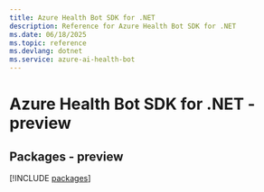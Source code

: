 ```yaml
---
title: Azure Health Bot SDK for .NET
description: Reference for Azure Health Bot SDK for .NET
ms.date: 06/18/2025
ms.topic: reference
ms.devlang: dotnet
ms.service: azure-ai-health-bot
---
```

# Azure Health Bot SDK for .NET - preview
## Packages - preview
[!INCLUDE [packages](health-bot-index.md)]